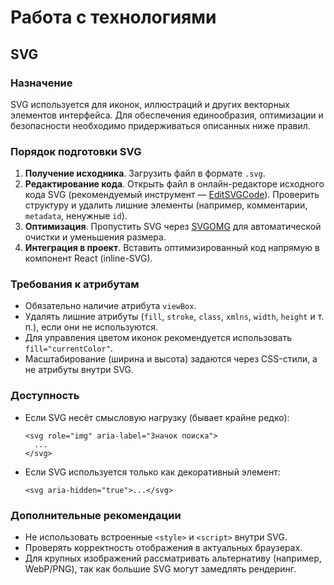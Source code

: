 # Работа с технологиями

## SVG

### Назначение

SVG используется для иконок, иллюстраций и других векторных элементов интерфейса. Для обеспечения единообразия, оптимизации и безопасности необходимо придерживаться описанных ниже правил.

### Порядок подготовки SVG

1. **Получение исходника**. Загрузить файл в формате `.svg`.
2. **Редактирование кода**. Открыть файл в онлайн-редакторе исходного кода SVG (рекомендуемый инструмент — [EditSVGCode](https://editsvgcode.com/)). Проверить структуру и удалить лишние элементы (например, комментарии, `metadata`, ненужные `id`).
3. **Оптимизация**. Пропустить SVG через [SVGOMG](https://svgomg.net/) для автоматической очистки и уменьшения размера.
4. **Интеграция в проект**. Вставить оптимизированный код напрямую в компонент React (inline-SVG).

### Требования к атрибутам

- Обязательно наличие атрибута `viewBox`.
- Удалять лишние атрибуты (`fill`, `stroke`, `class`, `xmlns`, `width`, `height` и т. п.), если они не используются.
- Для управления цветом иконок рекомендуется использовать `fill="currentColor"`.
- Масштабирование (ширина и высота) задаются через CSS-стили, а не атрибуты внутри SVG.

### Доступность

- Если SVG несёт смысловую нагрузку (бывает крайне редко):

  ```tsx
  <svg role="img" aria-label="Значок поиска">
    ...
  </svg>
  ```

- Если SVG используется только как декоративный элемент:

  ```tsx
  <svg aria-hidden="true">...</svg>
  ```

### Дополнительные рекомендации

- Не использовать встроенные `<style>` и `<script>` внутри SVG.
- Проверять корректность отображения в актуальных браузерах.
- Для крупных изображений рассматривать альтернативу (например, WebP/PNG), так как большие SVG могут замедлять рендеринг.
